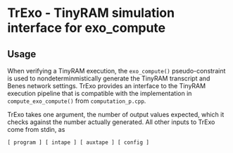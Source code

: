 # TrExo - TinyRAM simulation interface for exo_compute #

## Usage ##

When verifying a TinyRAM execution, the `exo_compute()` pseudo-constraint
is used to nondeterminmistically generate the TinyRAM transcript and
Benes network settings. TrExo provides an interface to the TinyRAM
execution pipeline that is compatible with the implementation in
`compute_exo_compute()` from `computation_p.cpp`.

TrExo takes one argument, the number of output values expected, which it
checks against the number actually generated. All other inputs to TrExo
come from stdin, as

    [ program ] [ intape ] [ auxtape ] [ config ]

